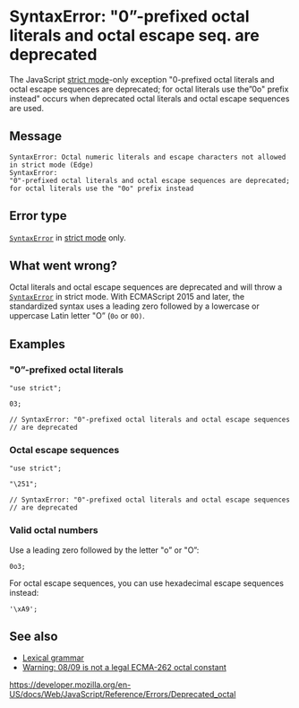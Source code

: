 SyntaxError: "0”-prefixed octal literals and octal escape seq. are deprecated
=============================================================================

The JavaScript [strict mode](../strict_mode)-only exception "0-prefixed octal literals and octal escape sequences are deprecated; for octal literals use the”0o" prefix instead" occurs when deprecated octal literals and octal escape sequences are used.

Message
-------

    SyntaxError: Octal numeric literals and escape characters not allowed in strict mode (Edge)
    SyntaxError:
    "0"-prefixed octal literals and octal escape sequences are deprecated;
    for octal literals use the "0o" prefix instead

Error type
----------

[`SyntaxError`](../global_objects/syntaxerror) in [strict mode](../strict_mode) only.

What went wrong?
----------------

Octal literals and octal escape sequences are deprecated and will throw a [`SyntaxError`](../global_objects/syntaxerror) in strict mode. With ECMAScript 2015 and later, the standardized syntax uses a leading zero followed by a lowercase or uppercase Latin letter "O” (`0o` or `0O)`.

Examples
--------

### "0”-prefixed octal literals

    "use strict";

    03;

    // SyntaxError: "0"-prefixed octal literals and octal escape sequences
    // are deprecated

### Octal escape sequences

    "use strict";

    "\251";

    // SyntaxError: "0"-prefixed octal literals and octal escape sequences
    // are deprecated

### Valid octal numbers

Use a leading zero followed by the letter "o” or "O”:

    0o3;

For octal escape sequences, you can use hexadecimal escape sequences instead:

    '\xA9';

See also
--------

-   [Lexical grammar](../lexical_grammar#octal)
-   [Warning: 08/09 is not a legal ECMA-262 octal constant](bad_octal)

<a href="https://developer.mozilla.org/en-US/docs/Web/JavaScript/Reference/Errors/Deprecated_octal" class="_attribution-link">https://developer.mozilla.org/en-US/docs/Web/JavaScript/Reference/Errors/Deprecated_octal</a>

